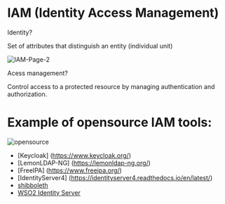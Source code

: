 # IAM (Identity Access Management)
Identity?

Set of attributes that distinguish an entity (individual unit)

![IAM-Page-2](https://github.com/Kenzaelmarchouk/IAM/assets/122173924/a52a5efa-9a01-43fd-8551-ca2457b500b9)

Acess management?

Control access to a protected resource by managing authentication and authorization.

# Example of opensource IAM tools:

![opensource](https://github.com/Kenzaelmarchouk/IAM/assets/122173924/4ed259fc-a36a-48f5-965b-0650adb01888)

* [Keycloak] (https://www.keycloak.org/)
* [LemonLDAP-NG] (https://lemonldap-ng.org/)
* [FreeIPA] (https://www.freeipa.org/)
* [IdentityServer4] (https://identityserver4.readthedocs.io/en/latest/)
* [shibboleth](https://www.shibboleth.net/)
* [WSO2 Identity Server](https://wso2.com/)
